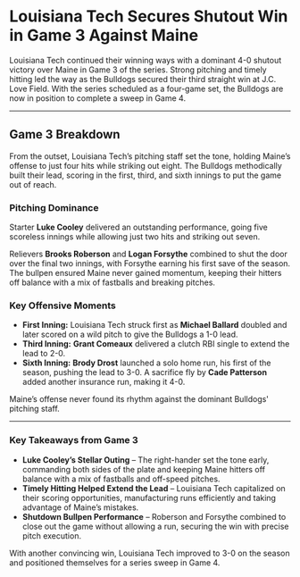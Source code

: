 # Louisiana Tech Secures Shutout Win in Game 3 Against Maine

Louisiana Tech continued their winning ways with a dominant 4-0 shutout victory over Maine in Game 3 of the series. Strong pitching and timely hitting led the way as the Bulldogs secured their third straight win at J.C. Love Field. With the series scheduled as a four-game set, the Bulldogs are now in position to complete a sweep in Game 4.

---

## **Game 3 Breakdown**

From the outset, Louisiana Tech’s pitching staff set the tone, holding Maine’s offense to just four hits while striking out eight. The Bulldogs methodically built their lead, scoring in the first, third, and sixth innings to put the game out of reach.

### **Pitching Dominance**

Starter **Luke Cooley** delivered an outstanding performance, going five scoreless innings while allowing just two hits and striking out seven.

Relievers **Brooks Roberson** and **Logan Forsythe** combined to shut the door over the final two innings, with Forsythe earning his first save of the season. The bullpen ensured Maine never gained momentum, keeping their hitters off balance with a mix of fastballs and breaking pitches.

### **Key Offensive Moments**

- **First Inning:** Louisiana Tech struck first as **Michael Ballard** doubled and later scored on a wild pitch to give the Bulldogs a 1-0 lead.
- **Third Inning:** **Grant Comeaux** delivered a clutch RBI single to extend the lead to 2-0.
- **Sixth Inning:** **Brody Drost** launched a solo home run, his first of the season, pushing the lead to 3-0. A sacrifice fly by **Cade Patterson** added another insurance run, making it 4-0.

Maine’s offense never found its rhythm against the dominant Bulldogs' pitching staff.

---

### **Key Takeaways from Game 3**

- **Luke Cooley’s Stellar Outing** – The right-hander set the tone early, commanding both sides of the plate and keeping Maine hitters off balance with a mix of fastballs and off-speed pitches.
- **Timely Hitting Helped Extend the Lead** – Louisiana Tech capitalized on their scoring opportunities, manufacturing runs efficiently and taking advantage of Maine’s mistakes.
- **Shutdown Bullpen Performance** – Roberson and Forsythe combined to close out the game without allowing a run, securing the win with precise pitch execution.

With another convincing win, Louisiana Tech improved to 3-0 on the season and positioned themselves for a series sweep in Game 4.
